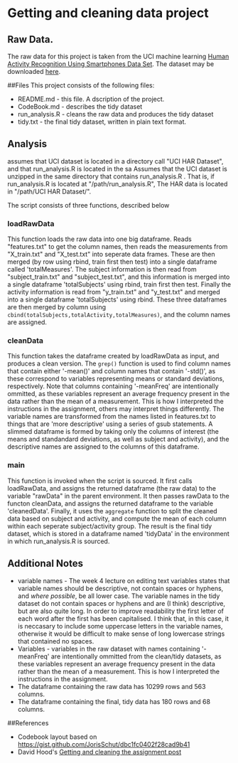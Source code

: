 
# Getting and cleaning data project

## Raw Data.
The raw data for this project is taken from the UCI machine learning [Human Activity Recognition Using Smartphones Data Set](http://archive.ics.uci.edu/ml/datasets/Human+Activity+Recognition+Using+Smartphones). The dataset may be downloaded [here](https://d396qusza40orc.cloudfront.net/getdata%2Fprojectfiles%2FUCI%20HAR%20Dataset.zip). 

##Files
This project consists of the following files:
- README.md - this file. A dscription of the project.
- CodeBook.md - describes the tidy dataset
- run_analysis.R - cleans the raw data and produces the tidy dataset
- tidy.txt - the final tidy dataset, written in plain text format.

## Analysis
assumes that UCI dataset is located in a directory call "UCI HAR Dataset", and that run\_analysis.R is located in the sa
Assumes that the UCI dataset is unzipped in the same directory that contains run\_analysis.R . That is, if run\_analysis.R is located at "/path/run_analysis.R", The HAR data is located in "/path/UCI HAR Dataset/".

The script consists of three functions, described below

### loadRawData 
This function loads the raw data into one big dataframe. Reads "features.txt" to get the column names, then reads the measurements from "X_train.txt" and "X_test.txt" into seperate data frames. These are then merged (by row using rbind, train first then test) into a single dataframe called 'totalMeasures'. The subject information is then read from "subject_train.txt" and "subject_test.txt", and this information is merged into a single dataframe 'totalSubjects' using rbind, train first then test. Finally the activity information is read from "y_train.txt" and "y_test.txt" and merged into a single dataframe 'totalSubjects' using rbind. These three dataframes are then merged by column using `cbind(totalSubjects,totalActivity,totalMeasures)`, and the column names are assigned.
### cleanData
This function takes the dataframe created by loadRawData as input, and produces a clean version. The `grep()` function is used to find column names that contain either '-mean()' and column names that contain '-std()', as these correspond to variables representing means or standard deviations, respectively. Note that columns containing '-meanFreq' are intentionally ommitted, as these variables represent an average frequency present in the data rather than the mean of a measurement. This is how I interpreted the instructions in the assignment, others may interpret things differently. The variable names are transformed from the names listed in features.txt to things that are 'more descriptive' using a series of gsub statements. A slimmed dataframe is formed by taking only the columns of interest (the means and standandard deviations, as well as subject and activity), and the descriptive names are assigned to the columns of this dataframe.
### main
This function is invoked when the script is sourced. It first calls loadRawData, and assigns the returned dataframe (the raw data) to the variable "rawData" in the parent environment. It then passes rawData to the functon cleanData, and assigns the returned dataframe to the variable 'cleanedData'. Finally, it uses the `aggregate` function to split the cleaned data based on subject and activity, and compute the mean of each column within each seperate subject/activity group. The result is the final tidy dataset, which is stored in a dataframe named 'tidyData' in the environment in which run_analysis.R is sourced.


## Additional Notes
- variable names -  The week 4 lecture on editing text variables states that variable names should be descriptive, not contain spaces or hyphens, and _where possible_, be all lower case. The variable names in the tidy dataset do not contain spaces or hyphens and are (I think) descriptive, but are also quite long. In order to improve readability the first letter of each word after the first has been capitalised. I think that, in this case, it is neccasary to include some uppercase letters in the variable names, otherwise it would be difficult to make sense of long lowercase strings that contained no spaces.
- Variables - variables in the raw dataset with names containing '-meanFreq' are intentionally ommitted from the clean/tidy datasets, as these variables represent an average frequency present in the data rather than the mean of a measurement. This is how I interpreted the instructions in the assignment.
- The dataframe containing the raw data has 10299 rows and 563 columns.
- The dataframe containing the final, tidy data has 180 rows and 68 columns.



##References
- Codebook layout based on https://gist.github.com/JorisSchut/dbc1fc0402f28cad9b41 
- David Hood's [Getting and cleaning the assignment post](https://thoughtfulbloke.wordpress.com/2015/09/09/getting-and-cleaning-the-assignment/)


